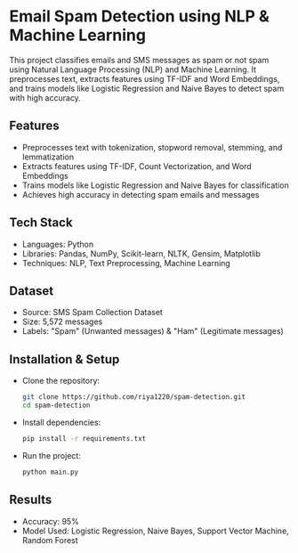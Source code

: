 # Email Spam Detection using NLP & Machine Learning
This project classifies emails and SMS messages as spam or not spam using Natural Language Processing (NLP) and Machine Learning. It preprocesses text, extracts features using TF-IDF and Word Embeddings, and trains models like Logistic Regression and Naive Bayes to detect spam with high accuracy.

## Features
- Preprocesses text with tokenization, stopword removal, stemming, and lemmatization
- Extracts features using TF-IDF, Count Vectorization, and Word Embeddings
- Trains models like Logistic Regression and Naive Bayes for classification
- Achieves high accuracy in detecting spam emails and messages

## Tech Stack
- Languages: Python
- Libraries: Pandas, NumPy, Scikit-learn, NLTK, Gensim, Matplotlib
- Techniques: NLP, Text Preprocessing, Machine Learning

## Dataset
- Source: SMS Spam Collection Dataset
- Size: 5,572 messages
- Labels: "Spam" (Unwanted messages) & "Ham" (Legitimate messages)

## Installation & Setup  
- Clone the repository: 
   ```bash
   git clone https://github.com/riya1220/spam-detection.git
   cd spam-detection
   ```
- Install dependencies:
  ```bash
  pip install -r requirements.txt
  ```
- Run the project:
  ```bash
  python main.py
  ```


## Results
- Accuracy: 95%
- Model Used: Logistic Regression, Naive Bayes, Support Vector Machine, Random Forest

